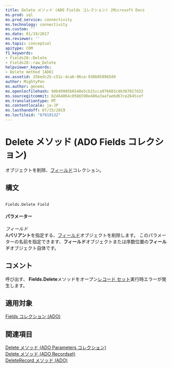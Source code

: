 ```yaml
---
title: Delete メソッド (ADO Fields コレクション) |Microsoft Docs
ms.prod: sql
ms.prod_service: connectivity
ms.technology: connectivity
ms.custom: ''
ms.date: 01/19/2017
ms.reviewer: ''
ms.topic: conceptual
apitype: COM
f1_keywords:
- Fields20::Delete
- Fields20::raw_Delete
helpviewer_keywords:
- Delete method [ADO]
ms.assetid: 25bedc25-c51c-4cab-96ce-930b959965d9
author: MightyPen
ms.author: genemi
ms.openlocfilehash: 9db49905b6548e5cb21cca976683c8b387017d32
ms.sourcegitcommit: b2464064c0566590e486a3aafae6d67ce2645cef
ms.translationtype: MT
ms.contentlocale: ja-JP
ms.lasthandoff: 07/15/2019
ms.locfileid: "67919132"
---
```

# <a name="delete-method-ado-fields-collection"></a>Delete メソッド (ADO Fields コレクション)
オブジェクトを削除、[フィールド](../../../ado/reference/ado-api/fields-collection-ado.md)コレクション。  
  
## <a name="syntax"></a>構文  
  
```  
  
Fields.Delete Field  
```  
  
#### <a name="parameters"></a>パラメーター  
 *フィールド*  
 A**バリアント**を指定する、[フィールド](../../../ado/reference/ado-api/field-object.md)オブジェクトを削除します。 このパラメーターの名前を指定できます、**フィールド**オブジェクトまたは序数位置の**フィールド**オブジェクト自体です。  
  
## <a name="remarks"></a>コメント  
 呼び出す、 **Fields.Delete**メソッドをオープン[レコード セット](../../../ado/reference/ado-api/recordset-object-ado.md)実行時エラーが発生します。  
  
## <a name="applies-to"></a>適用対象  
 [Fields コレクション (ADO)](../../../ado/reference/ado-api/fields-collection-ado.md)  
  
## <a name="see-also"></a>関連項目  
 [Delete メソッド (ADO Parameters コレクション)](../../../ado/reference/ado-api/delete-method-ado-parameters-collection.md)   
 [Delete メソッド (ADO Recordset)](../../../ado/reference/ado-api/delete-method-ado-recordset.md)   
 [DeleteRecord メソッド (ADO)](../../../ado/reference/ado-api/deleterecord-method-ado.md)
